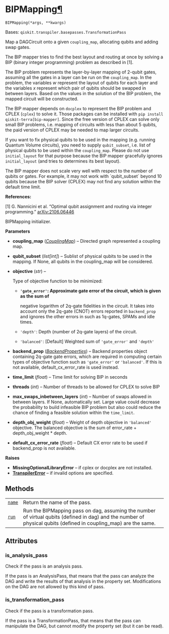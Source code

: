 # BIPMapping[¶](#bipmapping "Permalink to this headline")

<span id="undefined" />

`BIPMapping(*args, **kwargs)`

Bases: `qiskit.transpiler.basepasses.TransformationPass`

Map a DAGCircuit onto a given `coupling_map`, allocating qubits and adding swap gates.

The BIP mapper tries to find the best layout and routing at once by solving a BIP (binary integer programming) problem as described in \[1].

The BIP problem represents the layer-by-layer mapping of 2-qubit gates, assuming all the gates in a layer can be run on the `coupling_map`. In the problem, the variables $w$ represent the layout of qubits for each layer and the variables $x$ represent which pair of qubits should be swapped in between layers. Based on the values in the solution of the BIP problem, the mapped circuit will be constructed.

The BIP mapper depends on `docplex` to represent the BIP problem and CPLEX (`cplex`) to solve it. Those packages can be installed with `pip install qiskit-terra[bip-mapper]`. Since the free version of CPLEX can solve only small BIP problems, i.e. mapping of circuits with less than about 5 qubits, the paid version of CPLEX may be needed to map larger circuits.

If you want to fix physical qubits to be used in the mapping (e.g. running Quantum Volume circuits), you need to supply `qubit_subset`, i.e. list of physical qubits to be used within the `coupling_map`. Please do not use `initial_layout` for that purpose because the BIP mapper gracefully ignores `initial_layout` (and tries to determines its best layout).

<Admonition title="Warning" type="caution">
  The BIP mapper does not scale very well with respect to the number of qubits or gates. For example, it may not work with `qubit_subset` beyond 10 qubits because the BIP solver (CPLEX) may not find any solution within the default time limit.
</Admonition>

**References:**

\[1] G. Nannicini et al. “Optimal qubit assignment and routing via integer programming.” [arXiv:2106.06446](https://arxiv.org/abs/2106.06446)

BIPMapping initializer.

**Parameters**

*   **coupling\_map** ([*CouplingMap*](qiskit.transpiler.CouplingMap#qiskit.transpiler.CouplingMap "qiskit.transpiler.CouplingMap")) – Directed graph represented a coupling map.

*   **qubit\_subset** (*list\[int]*) – Sublist of physical qubits to be used in the mapping. If None, all qubits in the coupling\_map will be considered.

*   **objective** (*str*) –

    Type of objective function to be minimized:

    *   **`'gate_error'`: Approximate gate error of the circuit, which is given as the sum of**

        negative logarithm of 2q-gate fidelities in the circuit. It takes into account only the 2q-gate (CNOT) errors reported in `backend_prop` and ignores the other errors in such as 1q-gates, SPAMs and idle times.

    *   `'depth'`: Depth (number of 2q-gate layers) of the circuit.

    *   `'balanced'`: \[Default] Weighted sum of `'gate_error'` and `'depth'`

*   **backend\_prop** ([*BackendProperties*](qiskit.providers.models.BackendProperties#qiskit.providers.models.BackendProperties "qiskit.providers.models.BackendProperties")) – Backend properties object containing 2q-gate gate errors, which are required in computing certain types of objective function such as `'gate_error'` or `'balanced'`. If this is not available, default\_cx\_error\_rate is used instead.

*   **time\_limit** (*float*) – Time limit for solving BIP in seconds

*   **threads** (*int*) – Number of threads to be allowed for CPLEX to solve BIP

*   **max\_swaps\_inbetween\_layers** (*int*) – Number of swaps allowed in between layers. If None, automatically set. Large value could decrease the probability to build infeasible BIP problem but also could reduce the chance of finding a feasible solution within the `time_limit`.

*   **depth\_obj\_weight** (*float*) – Weight of depth objective in `'balanced'` objective. The balanced objective is the sum of error\_rate + depth\_obj\_weight \* depth.

*   **default\_cx\_error\_rate** (*float*) – Default CX error rate to be used if backend\_prop is not available.

**Raises**

*   **MissingOptionalLibraryError** – if cplex or docplex are not installed.
*   [**TranspilerError**](qiskit.transpiler.TranspilerError#qiskit.transpiler.TranspilerError "qiskit.transpiler.TranspilerError") – if invalid options are specified.

## Methods

|                                                                                                                                        |                                                                                                                                                                   |
| -------------------------------------------------------------------------------------------------------------------------------------- | ----------------------------------------------------------------------------------------------------------------------------------------------------------------- |
| [`name`](qiskit.transpiler.passes.BIPMapping.name#qiskit.transpiler.passes.BIPMapping.name "qiskit.transpiler.passes.BIPMapping.name") | Return the name of the pass.                                                                                                                                      |
| [`run`](qiskit.transpiler.passes.BIPMapping.run#qiskit.transpiler.passes.BIPMapping.run "qiskit.transpiler.passes.BIPMapping.run")     | Run the BIPMapping pass on dag, assuming the number of virtual qubits (defined in dag) and the number of physical qubits (defined in coupling\_map) are the same. |

## Attributes

<span id="undefined" />

### is\_analysis\_pass

Check if the pass is an analysis pass.

If the pass is an AnalysisPass, that means that the pass can analyze the DAG and write the results of that analysis in the property set. Modifications on the DAG are not allowed by this kind of pass.

<span id="undefined" />

### is\_transformation\_pass

Check if the pass is a transformation pass.

If the pass is a TransformationPass, that means that the pass can manipulate the DAG, but cannot modify the property set (but it can be read).
